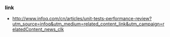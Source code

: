 ### link
- http://www.infoq.com/cn/articles/unit-tests-performance-review?utm_source=infoq&utm_medium=related_content_link&utm_campaign=relatedContent_news_clk
